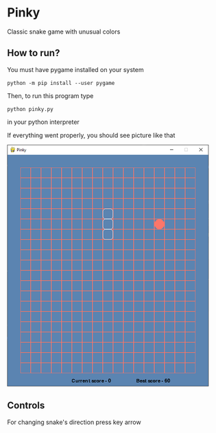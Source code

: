# Pinky
Classic snake game with unusual colors

## How to run?
You must have pygame installed on your system

```
python -m pip install --user pygame
```
Then, to run this program type
```
python pinky.py
```

in your python interpreter

If everything went properly, you should see picture like that

![Pinky start](./imgs/pnk.png)

## Controls
For changing snake's direction press key arrow
